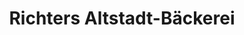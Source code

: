 ---
title: "Richters Altstadt-Bäckerei"
url: /wolfenbuettel/richters-altstadt-baeckerei/
shop: Bäckerei
---